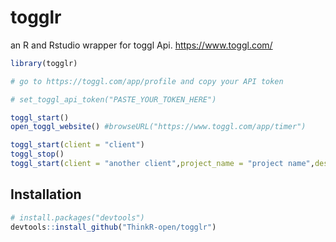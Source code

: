 # togglr

an R and Rstudio wrapper for toggl Api.
<https://www.toggl.com/>

```R
library(togglr)

# go to https://toggl.com/app/profile and copy your API token

# set_toggl_api_token("PASTE_YOUR_TOKEN_HERE")

toggl_start()
open_toggl_website() #browseURL("https://www.toggl.com/app/timer")

toggl_start(client = "client")
toggl_stop()
toggl_start(client = "another client",project_name = "project name",description = " task description")

```




## Installation


```R
# install.packages("devtools")
devtools::install_github("ThinkR-open/togglr")



```
